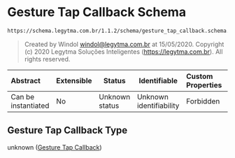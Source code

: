 # Gesture Tap Callback Schema

```txt
https://schema.legytma.com.br/1.1.2/schema/gesture_tap_callback.schema.json
```




> Created by Windol [windol@legytma.com.br](mailto:windol@legytma.com.br) at 15/05/2020.
> Copyright (c) 2020 Legytma Soluções Inteligentes (<https://legytma.com.br>). All rights reserved.
>

| Abstract            | Extensible | Status         | Identifiable            | Custom Properties | Additional Properties | Access Restrictions | Defined In                                                                                            |
| :------------------ | ---------- | -------------- | ----------------------- | :---------------- | --------------------- | ------------------- | ----------------------------------------------------------------------------------------------------- |
| Can be instantiated | No         | Unknown status | Unknown identifiability | Forbidden         | Allowed               | none                | [gesture_tap_callback.schema.json](../schema/gesture_tap_callback.schema.json) |

## Gesture Tap Callback Type

unknown ([Gesture Tap Callback](gesture_tap_callback.md))
